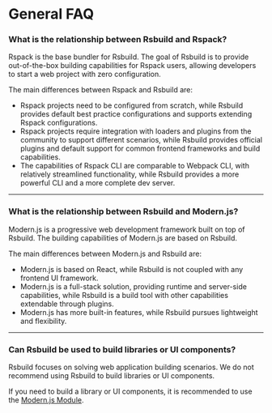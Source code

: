# General FAQ

### What is the relationship between Rsbuild and Rspack?

Rspack is the base bundler for Rsbuild. The goal of Rsbuild is to provide out-of-the-box building capabilities for Rspack users, allowing developers to start a web project with zero configuration.

The main differences between Rspack and Rsbuild are:

- Rspack projects need to be configured from scratch, while Rsbuild provides default best practice configurations and supports extending Rspack configurations.
- Rspack projects require integration with loaders and plugins from the community to support different scenarios, while Rsbuild provides official plugins and default support for common frontend frameworks and build capabilities.
- The capabilities of Rspack CLI are comparable to Webpack CLI, with relatively streamlined functionality, while Rsbuild provides a more powerful CLI and a more complete dev server.

---

### What is the relationship between Rsbuild and Modern.js?

Modern.js is a progressive web development framework built on top of Rsbuild. The building capabilities of Modern.js are based on Rsbuild.

The main differences between Modern.js and Rsbuild are:

- Modern.js is based on React, while Rsbuild is not coupled with any frontend UI framework.
- Modern.js is a full-stack solution, providing runtime and server-side capabilities, while Rsbuild is a build tool with other capabilities extendable through plugins.
- Modern.js has more built-in features, while Rsbuild pursues lightweight and flexibility.

---

### Can Rsbuild be used to build libraries or UI components?

Rsbuild focuses on solving web application building scenarios. We do not recommend using Rsbuild to build libraries or UI components.

If you need to build a library or UI components, it is recommended to use the [Modern.js Module](https://modernjs.dev/module-tools/en).
